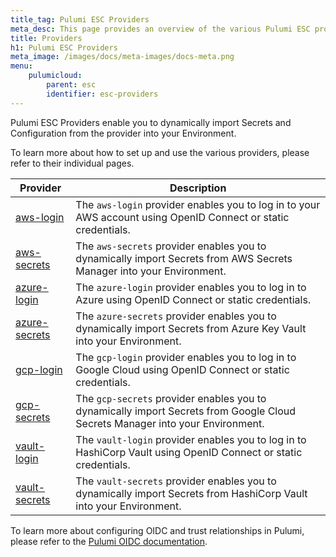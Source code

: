 ```yaml
---
title_tag: Pulumi ESC Providers
meta_desc: This page provides an overview of the various Pulumi ESC providers.
title: Providers
h1: Pulumi ESC Providers
meta_image: /images/docs/meta-images/docs-meta.png
menu:
    pulumicloud:
        parent: esc
        identifier: esc-providers
---
```


Pulumi ESC Providers enable you to dynamically import Secrets and Configuration from the provider into your Environment.

To learn more about how to set up and use the various providers, please refer to their individual pages.

| Provider                                                         | Description                                                                                                                   |
|------------------------------------------------------------------|-------------------------------------------------------------------------------------------------------------------------------|
| [aws-login](/docs/pulumi-cloud/esc/providers/aws-login/)         | The `aws-login` provider enables you to log in to your AWS account using OpenID Connect or static credentials.                |
| [aws-secrets](/docs/pulumi-cloud/esc/providers/aws-secrets/)     | The `aws-secrets` provider enables you to dynamically import Secrets from AWS Secrets Manager into your Environment.          |
| [azure-login](/docs/pulumi-cloud/esc/providers/azure-login/)     | The `azure-login` provider enables you to log in to Azure using OpenID Connect or static credentials.                         |
| [azure-secrets](/docs/pulumi-cloud/esc/providers/azure-secrets/) | The `azure-secrets` provider enables you to dynamically import Secrets from Azure Key Vault into your Environment.            |
| [gcp-login](/docs/pulumi-cloud/esc/providers/gcp-login/)         | The `gcp-login` provider enables you to log in to Google Cloud using OpenID Connect or static credentials.                    |
| [gcp-secrets](/docs/pulumi-cloud/esc/providers/gcp-secrets/)     | The `gcp-secrets` provider enables you to dynamically import Secrets from Google Cloud Secrets Manager into your Environment. |
| [vault-login](/docs/pulumi-cloud/esc/providers/vault-login/)     | The `vault-login` provider enables you to log in to HashiCorp Vault using OpenID Connect or static credentials.               |
| [vault-secrets](/docs/pulumi-cloud/esc/providers/vault-secrets/) | The `vault-secrets` provider enables you to dynamically import Secrets from HashiCorp Vault into your Environment.            |

To learn more about configuring OIDC and trust relationships in Pulumi, please refer to the [Pulumi OIDC documentation](/docs/pulumi-cloud/oidc/).
